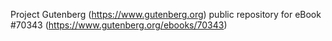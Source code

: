 Project Gutenberg (https://www.gutenberg.org) public repository for
eBook #70343 (https://www.gutenberg.org/ebooks/70343)
